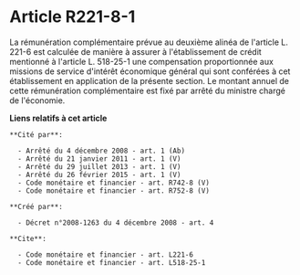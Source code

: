 # Article R221-8-1

La rémunération complémentaire prévue au deuxième alinéa de l'article L. 221-6 est calculée de manière à assurer à
l'établissement de crédit mentionné à l'article L. 518-25-1 une compensation proportionnée aux missions de service d'intérêt
économique général qui sont conférées à cet établissement en application de la présente section. Le montant annuel de cette
rémunération complémentaire est fixé par arrêté du ministre chargé de l'économie.

**Liens relatifs à cet article**

	**Cité par**:

	  - Arrêté du 4 décembre 2008 - art. 1 (Ab)
	  - Arrêté du 21 janvier 2011 - art. 1 (V)
	  - Arrêté du 29 juillet 2013 - art. 1 (V)
	  - Arrêté du 26 février 2015 - art. 1 (V)
	  - Code monétaire et financier - art. R742-8 (V)
	  - Code monétaire et financier - art. R752-8 (V)

	**Créé par**:

	  - Décret n°2008-1263 du 4 décembre 2008 - art. 4

	**Cite**:

	  - Code monétaire et financier - art. L221-6
	  - Code monétaire et financier - art. L518-25-1
